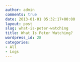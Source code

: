 ```yaml
---
author: admin
comments: true
date: 2013-01-01 05:32:17+00:00
layout: post
slug: what-is-peter-watching
title: What Is Peter Watching?
wordpress_id: 28
categories:
- All
- Logs
---
```


